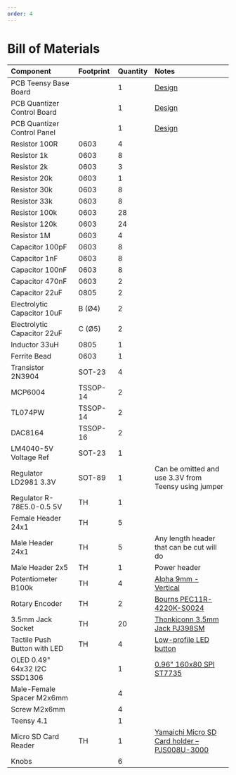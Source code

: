 ```yaml
---
order: 4
---
```


# Bill of Materials

| Component                      | Footprint | Quantity | Notes
| :---                           | :---      | :---     | :---
| PCB Teensy Base Board          |           | 1        | [Design](https://github.com/pigatron-industries/arduino_eurorack/blob/main/hardware/teensy/xen_teensy_motherboard_8cv8pt_mki.brd)
| PCB Quantizer Control Board   |           | 1        | [Design](https://github.com/pigatron-industries/xen_quantizer/blob/main/hardware/PGTN034_quantizer_mki_controls.brd)
| PCB Quantizer Control Panel   |           | 1        | [Design](https://github.com/pigatron-industries/xen_quantizer/blob/main/hardware/PGTN034_quantizer_mki_panel.brd)
| Resistor 100R                  | 0603      | 4        |
| Resistor 1k                    | 0603      | 8        |
| Resistor 2k                    | 0603      | 3        |
| Resistor 20k                   | 0603      | 1        |
| Resistor 30k                   | 0603      | 8        |
| Resistor 33k                   | 0603      | 8        |
| Resistor 100k                  | 0603      | 28       |
| Resistor 120k                  | 0603      | 24       |
| Resistor 1M                    | 0603      | 4        |
| Capacitor 100pF                | 0603      | 8        |
| Capacitor 1nF                  | 0603      | 8        |
| Capacitor 100nF                | 0603      | 8        |
| Capacitor 470nF                | 0603      | 2        |
| Capacitor 22uF                 | 0805      | 2        |
| Electrolytic Capacitor 10uF    | B (Ø4)    | 2        |
| Electrolytic Capacitor 22uF    | C (Ø5)    | 2        |
| Inductor 33uH                  | 0805      | 1        |
| Ferrite Bead                   | 0603      | 1        |
| Transistor 2N3904              | SOT-23    | 4        |
| MCP6004                        | TSSOP-14  | 2        |
| TL074PW                        | TSSOP-14  | 2        |
| DAC8164                        | TSSOP-16  | 2        |
| LM4040-5V Voltage Ref          | SOT-23    | 1        |
| Regulator LD2981 3.3V          | SOT-89    | 1        | Can be omitted and use 3.3V from Teensy using jumper
| Regulator R-78E5.0-0.5 5V      | TH        | 1        |
| Female Header 24x1             | TH        | 5        | 
| Male Header 24x1               | TH        | 5        | Any length header that can be cut will do
| Male Header 2x5                | TH        | 1        | Power header
| Potentiometer B100k            | TH        | 4        | [Alpha 9mm - Vertical](https://www.thonk.co.uk/shop/alpha-9mm-pots-vertical-t18/)
| Rotary Encoder                 | TH        | 2        | [Bourns PEC11R-4220K-S0024](https://www.mouser.co.uk/ProductDetail/Bourns/PEC11R-4220K-S0024?qs=Zq5ylnUbLm4cJP8MzrocUw%3D%3D)
| 3.5mm Jack Socket              | TH        | 20       | [Thonkiconn 3.5mm Jack PJ398SM](https://www.thonk.co.uk/shop/thonkiconn/)
| Tactile Push Button with LED   | TH        | 4        | [Low-profile LED button](https://www.thonk.co.uk/shop/low-profile-led-buttons/)
| OLED 0.49" 64x32 I2C SSD1306   |           | 1        | [0.96" 160x80 SPI ST7735](https://www.buydisplay.com/spi-tft-0-96-inch-lcd-display-module-160x80-ips-st7735-with-arduino-library)
| Male-Female Spacer M2x6mm      |           | 4        |
| Screw M2x6mm                   |           | 4        |
| Teensy 4.1                     |           | 1        |
| Micro SD Card Reader           | TH        | 1        | [Yamaichi Micro SD Card holder – PJS008U-3000](https://www.thonk.co.uk/shop/radio-music-sd-card-holder-only/)
| Knobs                          |           | 6        |